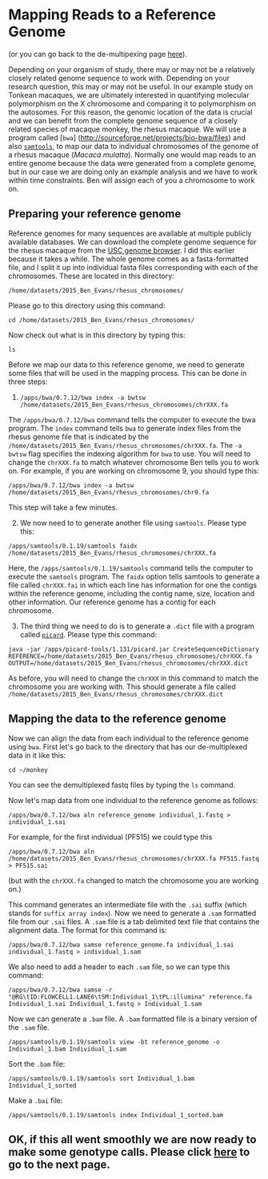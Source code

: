 # Mapping Reads to a Reference Genome

(or you can go back to the de-multipexing page [here](https://github.com/evansbenj/Reduced-Representation-Workshop/blob/master/3_De-multiplexing.md)).

Depending on your organism of study, there may or may not be a relatively closely related genome sequence to work with.  Depending on your research question, this may or may not be useful.  In our example study on Tonkean macaques, we are ultimately interested in quantifying molecular polymorphism on the X chromosome and comparing it to polymorphism on the autosomes.  For this reason, the genomic location of the data is crucial and we can benefit from the complete genome sequence of a closely related species of macaque monkey, the rhesus macaque.  We will use a program called [`bwa`] (http://sourceforge.net/projects/bio-bwa/files) and also [`samtools`](http://samtools.sourceforge.net/), to map our data to individual chromosomes of the genome of a rhesus macaque (*Macaca mulatta*).  Normally one would map reads to an entire genome because the data were generated from a complete genome, but in our case we are doing only an example analysis and we have to work within time constraints.  Ben will assign each of you a chromosome to work on.

## Preparing your reference genome

Reference genomes for many sequences are available at multiple publicly available databases.  We can download the complete genome sequence for the rhesus macaque from the [USC genome browser](http://hgdownload.cse.ucsc.edu/downloads.html#rhesus).  I did this earlier because it takes a while.  The whole genome comes as a fasta-formatted file, and I split it up into individual fasta files corresponding with each of the chromosomes.  These are located in this directory:

`/home/datasets/2015_Ben_Evans/rhesus_chromosomes/`

Please go to this directory using this command:

`cd /home/datasets/2015_Ben_Evans/rhesus_chromosomes/`

Now check out what is in this directory by typing this:

`ls`

Before we map our data to this reference genome, we need to generate some files that will be used in the mapping process.  This can be done in three steps:

1. `/apps/bwa/0.7.12/bwa index -a bwtsw /home/datasets/2015_Ben_Evans/rhesus_chromosomes/chrXXX.fa`

  The `/apps/bwa/0.7.12/bwa` command tells the computer to execute the bwa program.  The `index` command tells `bwa` to generate index files from the rhesus genome file that is indicated by the `/home/datasets/2015_Ben_Evans/rhesus_chromosomes/chrXXX.fa`. The `-a bwtsw` flag specifies the indexing algorithm for `bwa` to use.  You will need to change the `chrXXX.fa` to match whatever chromosome Ben tells you to work on.  For example, if you are working on chromosome 9, you should type this:

  `/apps/bwa/0.7.12/bwa index -a bwtsw /home/datasets/2015_Ben_Evans/rhesus_chromosomes/chr9.fa`  
  
  This step will take a few minutes.

2. We now need to to generate another file using `samtools`.  Please type this:

  `/apps/samtools/0.1.19/samtools faidx /home/datasets/2015_Ben_Evans/rhesus_chromosomes/chrXXX.fa`

  Here, the `/apps/samtools/0.1.19/samtools` command tells the computer to execute the `samtools` program.  The `faidx` option tells samtools to generate a file called `chrXXX.fai` in which each line has information for one the contigs within the reference genome, including the contig name, size, location and other information.  Our reference genome has a contig for each chromosome.

3.  The third thing we need to do is to generate a `.dict` file with a program called [`picard`](http://broadinstitute.github.io/picard/).  Please type this command:

  `java -jar /apps/picard-tools/1.131/picard.jar CreateSequenceDictionary REFERENCE=/home/datasets/2015_Ben_Evans/rhesus_chromosomes/chrXXX.fa OUTPUT=/home/datasets/2015_Ben_Evans/rhesus_chromosomes/chrXXX.dict`

  As before, you will need to change the `chrXXX` in this command to match the chromosome you are working with.  This should generate a file called `/home/datasets/2015_Ben_Evans/rhesus_chromosomes/chrXXX.dict`

## Mapping the data to the reference genome

Now we can align the data from each individual to the reference genome using `bwa`.  First let's go back to the directory that has our de-multiplexed data in it like this:

`cd ~/monkey`

You can see the demultiplexed fastq files by typing the `ls` command.

Now let's map data from one individual to the reference genome as follows:

`/apps/bwa/0.7.12/bwa aln reference_genome individual_1.fastq > individual_1.sai`

For example, for the first individual (PF515) we could type this

`/apps/bwa/0.7.12/bwa aln /home/datasets/2015_Ben_Evans/rhesus_chromosomes/chrXXX.fa PF515.fastq > PF515.sai`

(but with the `chrXXX.fa` changed to match the chromosome you are working on.)

This command generates an intermediate file with the `.sai` suffix (which stands for `suffix array index`). Now we need to generate a `.sam` formatted file from our `.sai` files.  A `.sam` file is a tab delimited text file that contains the alignment data.  The format for this command is:

`/apps/bwa/0.7.12/bwa samse reference_genome.fa individual_1.sai individual_1.fastq > individual_1.sam`

We also need to add a header to each `.sam` file, so we can type this command:

`/apps/bwa/0.7.12/bwa samse -r "@RG\tID:FLOWCELL1.LANE6\tSM:Individual_1\tPL:illumina" reference.fa Individual_1.sai Individual_1.fastq > Individual_1.sam`

Now we can generate a `.bam` file.  A `.bam` formatted file is a binary version of the `.sam` file.

`/apps/samtools/0.1.19/samtools view -bt reference_genome -o Individual_1.bam Individual_1.sam`

Sort the `.bam` file:

`/apps/samtools/0.1.19/samtools sort Individual_1.bam Individual_1_sorted`

Make a `.bai` file:

`/apps/samtools/0.1.19/samtools index Individual_1_sorted.bam`

## OK, if this all went smoothly we are now ready to make some genotype calls.  Please click [here](https://github.com/evansbenj/Reduced-Representation-Workshop/blob/master/5_Automating_alignment_with_a_bash_script.md) to go to the next page.
